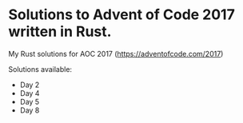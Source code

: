 # Solutions to Advent of Code 2017 written in Rust. 
My Rust solutions for AOC 2017 (https://adventofcode.com/2017)

Solutions available:
<ul>
  <li>
    Day 2
  </li>
  <li>
    Day 4
  </li>
  <li>
    Day 5
  </li>  
   <li>
    Day 8
  </li>  
  </ul>

